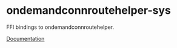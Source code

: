 # ondemandconnroutehelper-sys #
FFI bindings to ondemandconnroutehelper.

[Documentation](https://retep998.github.io/doc/ondemandconnroutehelper-sys/)
